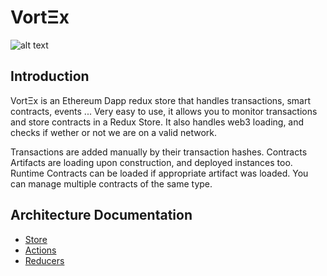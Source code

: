 # VortΞx

![alt text](https://teamcity.rotaru.fr:2702/app/rest/builds/buildType:VortX_VortXBuild/statusIcon)

## Introduction

VortΞx is an Ethereum Dapp redux store that handles transactions, smart contracts, events ... Very easy to use, it allows you to monitor transactions and store contracts in a Redux Store. It also handles web3 loading, and checks if wether or not we are on a valid network.

Transactions are added manually by their transaction hashes.
Contracts Artifacts are loading upon construction, and deployed instances too.
Runtime Contracts can be loaded if appropriate artifact was loaded. You can manage multiple contracts of the same type.

## Architecture Documentation

* [Store](./markdown/store.md)
* [Actions](./markdown/actions.md)
* [Reducers](./markdown/reducers.md)
